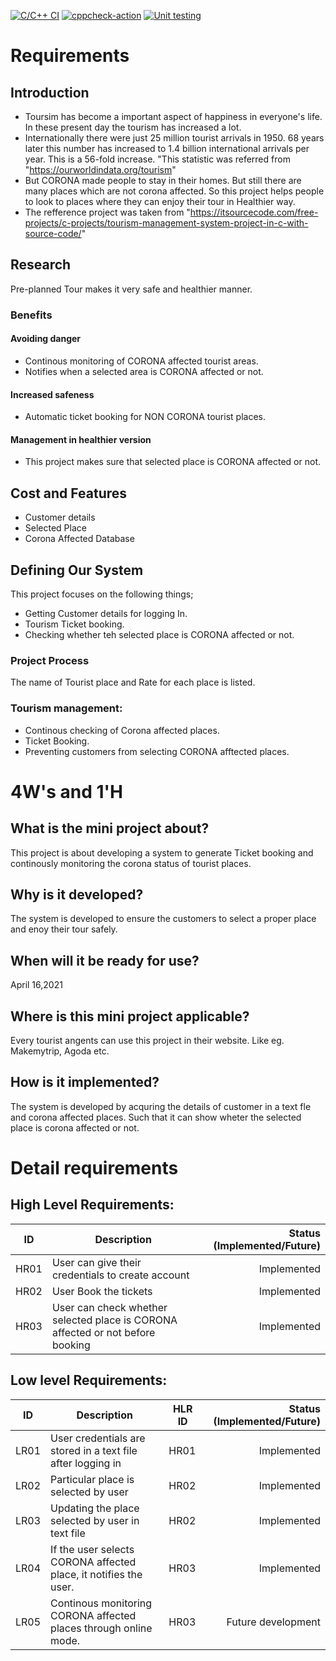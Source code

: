 [![C/C++ CI](https://github.com/ArrijithKM/MiniProject_LTTS/actions/workflows/c-cpp.yml/badge.svg)](https://github.com/ArrijithKM/MiniProject_LTTS/actions/workflows/c-cpp.yml) [![cppcheck-action](https://github.com/ArrijithKM/MiniProject_LTTS/actions/workflows/cppcheck.yml/badge.svg)](https://github.com/ArrijithKM/MiniProject_LTTS/actions/workflows/cppcheck.yml) [![Unit testing](https://github.com/ArrijithKM/MiniProject_LTTS/actions/workflows/unit%20test.yml/badge.svg)](https://github.com/ArrijithKM/MiniProject_LTTS/actions/workflows/unit%20test.yml)
# Requirements
## Introduction
 
* Toursim has become a important aspect of happiness in everyone's life. In these present day the tourism has increased a lot. 
* Internationally there were just 25 million tourist arrivals in 1950. 68 years later this number has increased to 1.4 billion international arrivals per year. This is a 56-fold increase. "This statistic was referred from "https://ourworldindata.org/tourism"
* But CORONA made people to stay in their homes. But still there are many places which are not corona affected. So this project helps people to look to places where they can enjoy their tour in Healthier way.
* The refference project was taken from "https://itsourcecode.com/free-projects/c-projects/tourism-management-system-project-in-c-with-source-code/"
 
## Research

Pre-planned Tour makes it very safe and healthier manner.

### Benefits
#### Avoiding danger
* Continous monitoring of CORONA affected tourist areas.
* Notifies when a selected area is CORONA affected or not.
#### Increased safeness 
* Automatic ticket booking for NON CORONA tourist places. 
#### Management in healthier version
* This project makes sure that selected place is CORONA affected or not.


## Cost and Features

* Customer details
* Selected Place
* Corona Affected Database

## Defining Our System
This project focuses on the following things;
* Getting Customer details for logging In.
* Tourism Ticket booking.
* Checking whether teh selected place is CORONA affected or not.

### Project Process
The name of Tourist place and Rate for each place is listed.
### Tourism management:
* Continous checking of Corona affected places.
* Ticket Booking.
* Preventing customers from selecting CORONA afftected places. 





# 4W&#39;s and 1&#39;H


## What is the mini project about?
This project is about developing a system to generate Ticket booking and continously monitoring the corona status of tourist places. 

## Why is it developed?
The system is developed to ensure the customers to select a proper place and enoy their tour safely.

## When will it be ready for use?
April 16,2021


## Where is this mini project applicable?
Every tourist angents can use this project in their website. Like eg. Makemytrip, Agoda etc. 

## How is it implemented?
The system is developed by acquring the details of customer in a text fle and corona affected places. Such that it can show wheter the selected place is corona affected or not.

# Detail requirements
## High Level Requirements:


ID | Description | Status (Implemented/Future)
----- | ------------|----------:
HR01  | User can give their credentials to create account | Implemented |
HR02  | User Book the tickets | Implemented |
HR03  | User can check whether selected place is CORONA affected or not before booking| Implemented |

##  Low level Requirements:


ID | Description | HLR ID| Status (Implemented/Future)
----- | ------------- |-------- | -------:
LR01  | User credentials are stored in a text file after logging in| HR01 |Implemented
LR02 | Particular place is selected by user | HR02 | Implemented
LR03 | Updating the place selected by user in text file | HR02 | Implemented
LR04 | If the user selects CORONA affected place, it notifies the user. | HR03 | Implemented 
LR05 | Continous monitoring CORONA affected places through online mode.| HR03 | Future development
